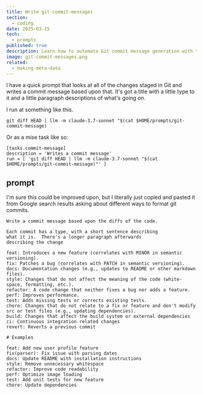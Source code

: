 ```yaml
---
title: Write git-commit-messages
section:
  - coding
date: 2025-03-15
tech:
  - prompts
published: true
description: Learn how to automate Git commit message generation with this simple but powerful prompt for Claude. The template enforces conventional commit format with appropriate type prefixes and detailed descriptions, making your repository history more professional and useful.
image: git-commit-messages.png
related:
  - making-meta-data
---
```

I have a quick prompt that looks at all of the changes staged in Git and writes a commit message based upon that. It's got a title with a little type to it and a little paragraph descriptions of what's going on.

I run at something like this.

```
git diff HEAD | llm -m claude-3.7-sonnet "$(cat $HOME/prompts/git-commit-message)
```

Or as a mise task like so:

```
[tasks.commit-message]
description = 'Writes a commit message'
run = [ 'git diff HEAD | llm -m claude-3.7-sonnet "$(cat $HOME/prompts/git-commit-message)"' ]
```

## prompt

I'm sure this could be improved upon, but I literally just copied and pasted it from Google search results asking about different ways to format git commits.

```
Write a commit message based upon the diffs of the code.

Each commit has a type, with a short sentence describing 
what it is.  There's a longer paragraph afterwards 
describing the change

feat: Introduces a new feature (correlates with MINOR in semantic versioning).
fix: Patches a bug (correlates with PATCH in semantic versioning).
docs: Documentation changes (e.g., updates to README or other markdown files).
style: Changes that do not affect the meaning of the code (white-space, formatting, etc.).
refactor: A code change that neither fixes a bug nor adds a feature.
perf: Improves performance.
test: Adds missing tests or corrects existing tests.
chore: Changes that do not relate to a fix or feature and don't modify src or test files (e.g., updating dependencies).
build: Changes that affect the build system or external dependencies
ci: Continuous integration related changes
revert: Reverts a previous commit

# Examples

feat: Add new user profile feature
fix(parser): Fix issue with parsing dates
docs: Update README with installation instructions
style: Remove unnecessary whitespace
refactor: Improve code readability
perf: Optimize image loading
test: Add unit tests for new feature
chore: Update dependencies
```
